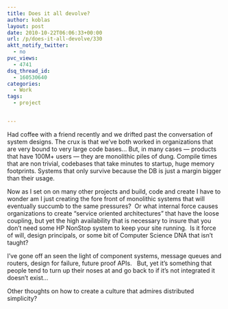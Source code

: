 ```yaml
---
title: Does it all devolve?
author: koblas
layout: post
date: 2010-10-22T06:06:33+00:00
url: /p/does-it-all-devolve/330
aktt_notify_twitter:
  - no
pvc_views:
  - 4741
dsq_thread_id:
  - 160530640
categories:
  - Work
tags:
  - project


---
```

Had coffee with a friend recently and we drifted past the conversation of system designs. The crux is that we&#8217;ve both worked in organizations that are very bound to very large code bases&#8230; But, in many cases &#8212; products that have 100M+ users &#8212; they are monolithic piles of dung. Compile times that are non trivial, codebases that take minutes to startup, huge memory footprints. Systems that only survive because the DB is just a margin bigger than their usage.

Now as I set on on many other projects and build, code and create I have to wonder am I just creating the fore front of monolithic systems that will eventually succumb to the same pressures?  Or what internal force causes organizations to create &#8220;service oriented architectures&#8221; that have the loose coupling, but yet the high availability that is necessary to insure that you don&#8217;t need some HP NonStop system to keep your site running.  Is it force of will, design principals, or some bit of Computer Science DNA that isn&#8217;t taught?

I&#8217;ve gone off an seen the light of component systems, message queues and routers, design for failure, future proof APIs.   But, yet it&#8217;s something that people tend to turn up their noses at and go back to if it&#8217;s not integrated it doesn&#8217;t exist&#8230;

Other thoughts on how to create a culture that admires distributed simplicity?
